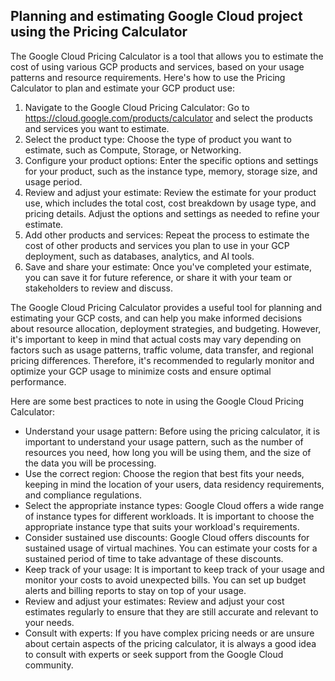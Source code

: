 ## Planning and estimating Google Cloud project using the Pricing Calculator
The Google Cloud Pricing Calculator is a tool that allows you to estimate the cost of using various GCP products and services, based on your usage patterns and resource requirements. Here's how to use the Pricing Calculator to plan and estimate your GCP product use:

1. Navigate to the Google Cloud Pricing Calculator: Go to https://cloud.google.com/products/calculator and select the products and services you want to estimate.
2. Select the product type: Choose the type of product you want to estimate, such as Compute, Storage, or Networking.
3. Configure your product options: Enter the specific options and settings for your product, such as the instance type, memory, storage size, and usage period.
4. Review and adjust your estimate: Review the estimate for your product use, which includes the total cost, cost breakdown by usage type, and pricing details. Adjust the options and settings as needed to refine your estimate.
5. Add other products and services: Repeat the process to estimate the cost of other products and services you plan to use in your GCP deployment, such as databases, analytics, and AI tools.
6. Save and share your estimate: Once you've completed your estimate, you can save it for future reference, or share it with your team or stakeholders to review and discuss.

The Google Cloud Pricing Calculator provides a useful tool for planning and estimating your GCP costs, and can help you make informed decisions about resource allocation, deployment strategies, and budgeting. However, it's important to keep in mind that actual costs may vary depending on factors such as usage patterns, traffic volume, data transfer, and regional pricing differences. Therefore, it's recommended to regularly monitor and optimize your GCP usage to minimize costs and ensure optimal performance.

Here are some best practices to note in using the Google Cloud Pricing Calculator:

- Understand your usage pattern: Before using the pricing calculator, it is important to understand your usage pattern, such as the number of resources you need, how long you will be using them, and the size of the data you will be processing.
- Use the correct region: Choose the region that best fits your needs, keeping in mind the location of your users, data residency requirements, and compliance regulations.
- Select the appropriate instance types: Google Cloud offers a wide range of instance types for different workloads. It is important to choose the appropriate instance type that suits your workload's requirements.
- Consider sustained use discounts: Google Cloud offers discounts for sustained usage of virtual machines. You can estimate your costs for a sustained period of time to take advantage of these discounts.
- Keep track of your usage: It is important to keep track of your usage and monitor your costs to avoid unexpected bills. You can set up budget alerts and billing reports to stay on top of your usage.
- Review and adjust your estimates: Review and adjust your cost estimates regularly to ensure that they are still accurate and relevant to your needs.
- Consult with experts: If you have complex pricing needs or are unsure about certain aspects of the pricing calculator, it is always a good idea to consult with experts or seek support from the Google Cloud community.